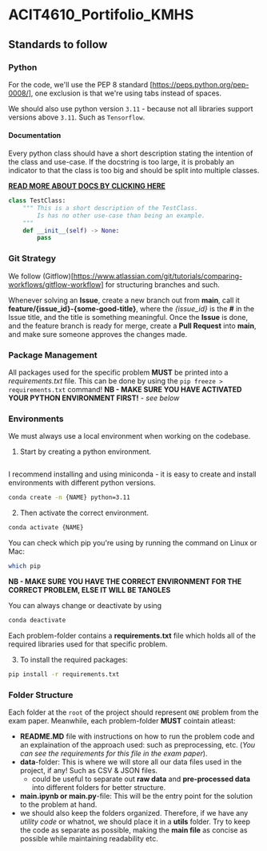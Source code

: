 # ACIT4610_Portifolio_KMHS

## Standards to follow

### Python

For the code, we'll use the PEP 8 standard [https://peps.python.org/pep-0008/], one exclusion is that we're using tabs instead of spaces.

We should also use python version `3.11` - because not all libraries support versions above `3.11`. Such as `Tensorflow`.

#### Documentation

Every python class should have a short description stating the intention of the class and use-case. If the docstring is too large, it is probably an indicator to that the class is too big and should be split into multiple classes.

[**READ MORE ABOUT DOCS BY CLICKING HERE**](https://developer.lsst.io/v/DM-5063/docs/py_docs.html)

```python
class TestClass:
    """ This is a short description of the TestClass.
        Is has no other use-case than being an example.
    """
    def __init__(self) -> None:
        pass
```

### Git Strategy

We follow (Gitflow)[https://www.atlassian.com/git/tutorials/comparing-workflows/gitflow-workflow] for structuring branches and such.

Whenever solving an **Issue**, create a new branch out from **main**, call it **feature/{issue_id}-{some-good-title}**, where the *{issue_id}* is the **#** in the Issue title, and the title is something meaningful.
Once the **Issue** is done, and the feature branch is ready for merge, create a **Pull Request** into **main**, and make sure someone approves the changes made.

### Package Management

All packages used for the specific problem **MUST** be printed into a *requirements.txt* file. This can be done by using the `pip freeze > requirements.txt` command!
**NB - MAKE SURE YOU HAVE ACTIVATED YOUR PYTHON ENVIRONMENT FIRST!** - *see below*

### Environments

We must always use a local environment when working on the codebase.

1. Start by creating a python environment.

```bash

```

I recommend installing and using miniconda - it is easy to create and install environments with different python versions.

```bash
conda create -n {NAME} python=3.11
```

2. Then activate the correct environment.

```bash
conda activate {NAME}
```

You can check which pip you're using by running the command on Linux or Mac:
```bash
which pip
```

**NB - MAKE SURE YOU HAVE THE CORRECT ENVIRONMENT FOR THE CORRECT PROBLEM, ELSE IT WILL BE TANGLES**

You can always change or deactivate by using

```bash
conda deactivate
```

Each problem-folder contains a **requirements.txt** file which holds all of the required libraries used for that specific problem.

3. To install the required packages:

```bash
pip install -r requirements.txt
```

### Folder Structure

Each folder at the `root` of the project should represent `ONE` problem from the exam paper. Meanwhile, each problem-folder **MUST** cointain atleast:
- **README.MD** file with instructions on how to run the problem code and an explaination of the approach used: such as preprocessing, etc. (*You can see the requirements for this file in the exam paper*).
- **data**-folder: This is where we will store all our data files used in the project, if any! Such as CSV & JSON files.
    - could be useful to separate out **raw data** and **pre-processed data** into different folders for better structure.
- **main.ipynb or main.py**-file: This will be the entry point for the solution to the problem at hand.
- we should also keep the folders organized. Therefore, if we have any *utility code* or whatnot, we should place it in a **utils** folder. Try to keep the code as separate as possible, making the **main file** as concise as possible while maintaining readability etc.

